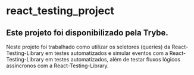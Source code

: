 # react_testing_project

## Este projeto foi disponibilizado pela Trybe.
Neste projeto foi trabalhado como utilizar os seletores (queries) da React-Testing-Library em testes automatizados e simular eventos com a React-Testing-Library em testes automatizados, além de testar fluxos lógicos assíncronos com a React-Testing-Library.
